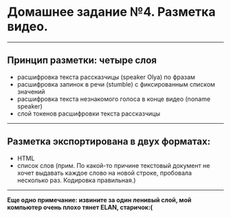 # Домашнее задание №4. Разметка видео.
****************

## Принцип разметки: четыре слоя

* расшифровка текста рассказчицы (speaker Olya) по фразам
* расшифровка запинок в речи (stumble) с фиксированным списком значений
* расшифровка текста незнакомого голоса в конце видео (noname speaker)
* слой токенов расшифровки текста рассказчицы
****************

## Разметка экспортирована в двух форматах:
 
 * HTML
 * список слов (прим. По какой-то причине текстовый документ не хочет выдавать каждое слово на новой строке, пробовала несколько раз. Кодировка правильная.)
****************

**Еще одно примечание: извините за один ленивый слой, мой компьютер очень плохо тянет ELAN, старичок:(**
